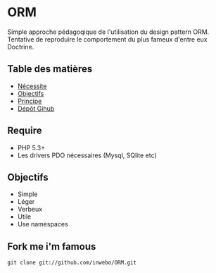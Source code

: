 # ORM

Simple approche pédagoqique de l'utilisation du design pattern ORM. Tentative de
reproduire le comportement du plus fameux d'entre eux Doctrine.

## Table des matières

* [Nécessite](#require)
* [Objectifs](#objectifs)
* [Principe](#principe)
* [Dépôt Gihub](#dépôt-Gihub)

## Require

* PHP 5.3+
* Les drivers PDO nécessaires (Mysql, SQlite etc)

## Objectifs

* Simple
* Léger
* Verbeux
* Utile
* Use namespaces

## Fork me i'm famous

    git clone git://github.com/inwebo/ORM.git